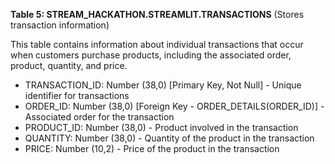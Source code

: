 **Table 5: STREAM_HACKATHON.STREAMLIT.TRANSACTIONS** (Stores transaction information)

This table contains information about individual transactions that occur when customers purchase products, including the associated order, product, quantity, and price.

- TRANSACTION_ID: Number (38,0) [Primary Key, Not Null] - Unique identifier for transactions
- ORDER_ID: Number (38,0) [Foreign Key - ORDER_DETAILS(ORDER_ID)] - Associated order for the transaction
- PRODUCT_ID: Number (38,0) - Product involved in the transaction
- QUANTITY: Number (38,0) - Quantity of the product in the transaction
- PRICE: Number (10,2) - Price of the product in the transaction
